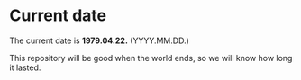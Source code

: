 # Current date

The current date is **1979.04.22.** (YYYY.MM.DD.)

This repository will be good when the world ends, so we will know how long it lasted.
